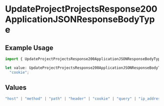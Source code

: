 # UpdateProjectProjectsResponse200ApplicationJSONResponseBodyType

## Example Usage

```typescript
import { UpdateProjectProjectsResponse200ApplicationJSONResponseBodyType } from "@vercel/sdk/models/operations/updateproject.js";

let value: UpdateProjectProjectsResponse200ApplicationJSONResponseBodyType =
  "cookie";
```

## Values

```typescript
"host" | "method" | "path" | "header" | "cookie" | "query" | "ip_address" | "protocol" | "scheme" | "environment" | "region"
```